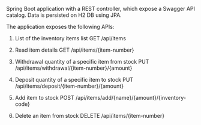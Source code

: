 Spring Boot application with a REST controller, which expose a Swagger API catalog.
Data is persisted on H2 DB using JPA.

The application exposes the following APIs:

1. List of the inventory items list
   GET /api/items

2. Read item details
   GET /api/items/{item-number}

3. Withdrawal quantity of a specific item from stock
   PUT /api/items/withdrawal/{item-number}/{amount}

4. Deposit quantity of a specific item to stock
   PUT /api/items/deposit/{item-number}/{amount}

5. Add item to stock
 POST /api/items/add/{name}/{amount}/{inventory-code}

6. Delete an item from stock
   DELETE /api/items/{item-number}

